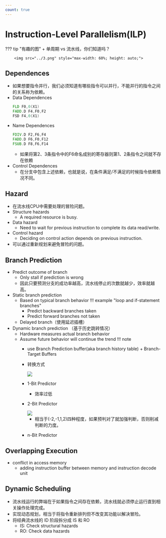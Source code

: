 ```yaml
---
count: true
---
```


# Instruction-Level Parallelism(ILP)

??? tip "有趣的图"
    + 单周期 vs 流水线，你们知道吗？

        <img src="../3.png" style="max-width: 60%; height: auto;">

## Dependences
+ 如果想要指令并行，我们必须知道有哪些指令可以并行，不能并行的指令之间的关系称为依赖。
+ Data Dependences
    ```asm hl_lines="1 2"
    FLD F0,0(X1)
    FADD.D F4,F0,F2
    FSD F4,0(X1)
    ```
+ Name Dependences
    ```asm linenums="1" hl_lines="1 2"
    FDIV.D F2,F6,F4
    FADD.D F6,F0,F12
    FSUB.D F8,F6,F14
    ```
    + 如果将第2、3条指令中的F6命名成别的寄存器则第1、2条指令之间就不存在依赖
+ Control Dependences
    + 在分支中包含上述依赖，也就是说，在条件满足/不满足的时候指令依赖情况不同。

## Hazard
+ 在流水线CPU中需要处理的冒险问题。
+ Structure hazards
    + A required resource is busy.
+ Data hazard
    + Need to wait for previous instruction to complete its data read/write.
+ Control hazard
    + Deciding on control action depends on previous instruction.
+ 可以通过重新规划来避免冒险的问题。

## Branch Prediction
+ Predict outcome of branch
    + Only stall if prediction is wrong
    + 因此只要预测分支的成功率越高，流水线停止的次数就越少，效率就越高。
+ Static branch prediction
    + Based on typical branch behavior
    !!! example "loop and if-statement branches"
        + Predict backward branches taken
        + Predict forward branches not taken
    + Delayed branch（使用延迟插槽）
+ Dynamic branch prediction （基于历史跳转情况）
    + Hardware measures actual branch behavior
    + Assume future behavior will continue the trend 
    !!! note 
        + use Branch Prediction buffer(aka branch history table) + Branch-Target Buffers
        + 转换方式

            <img src="../4.png" style="max-width: 80%; height: auto;">
        + 1-Bit Predictor
            + 效率过低
        + 2-Bit Predictor
            
            <img src="../5.png" style="max-width: 60%; height: auto;">

            + 相当于(-2,-1,1,2)四种程度，如果预判对了就加强判断，否则削减判断的力度。
        + n-Bit Predictor

## Overlapping Execution
+ conflict in access memory
    + adding instruction buffer between memory and instruction decode unit

## Dynamic Scheduling
+ 流水线运行的弊端在于如果指令之间存在依赖，流水线就必须停止运行直到相关操作处理完成。
+ 实现动态规划，相当于将指令重新排列但不改变其功能以解决冒险。
+ 将经典流水线的 ID 阶段拆分成 IS 和 RO 
    + IS: Check structural hazards
    + RO: Check data hazards